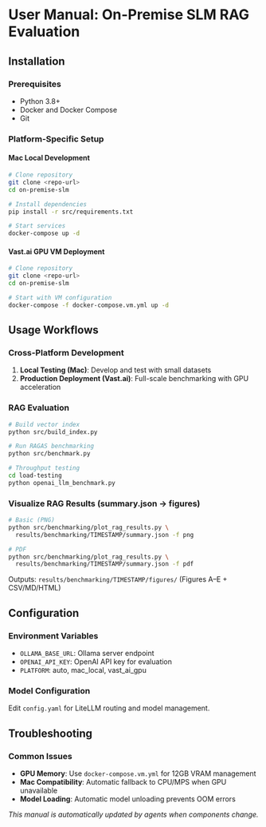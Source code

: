 # User Manual: On-Premise SLM RAG Evaluation

## Installation

### Prerequisites
- Python 3.8+
- Docker and Docker Compose
- Git

### Platform-Specific Setup

#### Mac Local Development
```bash
# Clone repository
git clone <repo-url>
cd on-premise-slm

# Install dependencies
pip install -r src/requirements.txt

# Start services
docker-compose up -d
```

#### Vast.ai GPU VM Deployment
```bash
# Clone repository
git clone <repo-url>
cd on-premise-slm

# Start with VM configuration
docker-compose -f docker-compose.vm.yml up -d
```

## Usage Workflows

### Cross-Platform Development
1. **Local Testing (Mac)**: Develop and test with small datasets
2. **Production Deployment (Vast.ai)**: Full-scale benchmarking with GPU acceleration

### RAG Evaluation
```bash
# Build vector index
python src/build_index.py

# Run RAGAS benchmarking
python src/benchmark.py

# Throughput testing
cd load-testing
python openai_llm_benchmark.py
```

### Visualize RAG Results (summary.json → figures)
```bash
# Basic (PNG)
python src/benchmarking/plot_rag_results.py \
  results/benchmarking/TIMESTAMP/summary.json -f png

# PDF
python src/benchmarking/plot_rag_results.py \
  results/benchmarking/TIMESTAMP/summary.json -f pdf
```
Outputs: `results/benchmarking/TIMESTAMP/figures/` (Figures A–E + CSV/MD/HTML)

## Configuration

### Environment Variables
- `OLLAMA_BASE_URL`: Ollama server endpoint
- `OPENAI_API_KEY`: OpenAI API key for evaluation
- `PLATFORM`: auto, mac_local, vast_ai_gpu

### Model Configuration
Edit `config.yaml` for LiteLLM routing and model management.

## Troubleshooting

### Common Issues
- **GPU Memory**: Use `docker-compose.vm.yml` for 12GB VRAM management
- **Mac Compatibility**: Automatic fallback to CPU/MPS when GPU unavailable
- **Model Loading**: Automatic model unloading prevents OOM errors

*This manual is automatically updated by agents when components change.*
